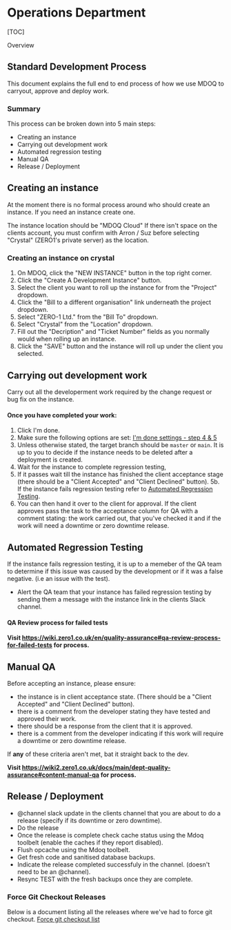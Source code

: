 # Operations Department

[TOC]

Overview 

## Standard Development Process

This document explains the full end to end process of how we use MDOQ to carryout, approve and deploy work.

### Summary

This process can be broken down into 5 main steps:
- Creating an instance
- Carrying out development work
- Automated regression testing
- Manual QA
- Release / Deployment

## Creating an instance

At the moment there is no formal process around who should create an instance.
If you need an instance create one.

The instance location should be "MDOQ Cloud"
If there isn't space on the clients account, you must confirm with Arron / Suz before selecting "Crystal" (ZERO1's private server) as the location.

### Creating an instance on crystal
1. On MDOQ, click the "NEW INSTANCE" button in the top right corner.
2. Click the "Create A Development Instance" button.
3. Select the client you want to roll up the instance for from the "Project" dropdown.
4. Click the "Bill to a different organisation" link underneath the project dropdown.
5. Select "ZERO-1 Ltd." from the "Bill To" dropdown.
6. Select "Crystal" from the "Location" dropdown.
7. Fill out the "Decription" and "Ticket Number" fields as you normally would when rolling up an instance.
8. Click the "SAVE" button and the instance will roll up under the client you selected.

## Carrying out development work
Carry out all the developerment work required by the change request or bug fix on the instance.
#### Once you have completed your work:
1. Click I'm done.
2. Make sure the following options are set: [I'm done settings - step 4 & 5](https://wiki.zero1.co.uk/docs/main/guide-deployment-process#content-regression-testing)
3. Unless otherwise stated, the target branch should be `master` or `main`. It is up to you to decide if the instance needs to be deleted after a deployment is created.
4. Wait for the instance to complete regression testing,
5. If it passes wait till the instance has finished the client acceptance stage (there should be a "Client Accepted" and "Client Declined" button).
   5b. If the instance fails regression testing refer to [Automated Regression Testing](https://wiki2.zero1.co.uk/docs/main/dept-quality-assurance#content-automated-regression-testing).
6. You can then hand it over to the client for approval. If the client approves pass the task to the acceptance column for QA with a comment stating: the work carried out, that you've checked it and if the work will need a downtime or zero downtime release.

## Automated Regression Testing
If the instance fails regression testing, it is up to a memeber of the QA team to determine if this issue was caused by the development or if it was a false negative. (i.e an issue with the test).
- Alert the QA team that your instance has failed regression testing by sending them a message with the instance link in the clients Slack channel.

#### QA Review process for failed tests
**Visit https://wiki.zero1.co.uk/en/quality-assurance#qa-review-process-for-failed-tests for process.**
## Manual QA
Before accepting an instance, please ensure:
- the instance is in client acceptance state. (There should be a "Client Accepted" and "Client Declined" button).
- there is a comment from the developer stating they have tested and approved their work.
- there should be a response from the client that it is approved.
- there is a comment from the developer indicating if this work will require a downtime or zero downtime release.

If **any** of these criteria aren't met, bat it straight back to the dev.

**Visit https://wiki2.zero1.co.uk/docs/main/dept-quality-assurance#content-manual-qa for process.**

## Release / Deployment

- @channel slack update in the clients channel that you are about to do a release (specify if its downtime or zero downtime).
- Do the release
- Once the release is complete check cache status using the Mdoq toolbelt (enable the caches if they report disabled).
- Flush opcache using the Mdoq toolbelt.
- Get fresh code and sanitised database backups.
- Indicate the release completed successfuly in the channel. (doesn't need to be an @channel).
- Resync TEST with the fresh backups once they are complete.

### Force Git Checkout Releases

Below is a document listing all the releases where we've had to force git checkout.
[Force git checkout list](https://docs.google.com/document/d/1SQFEmEfgGvzg4cpAiEGAktQHBK0mCi_L-RRP8xtRwk4/edit?usp=sharing)

